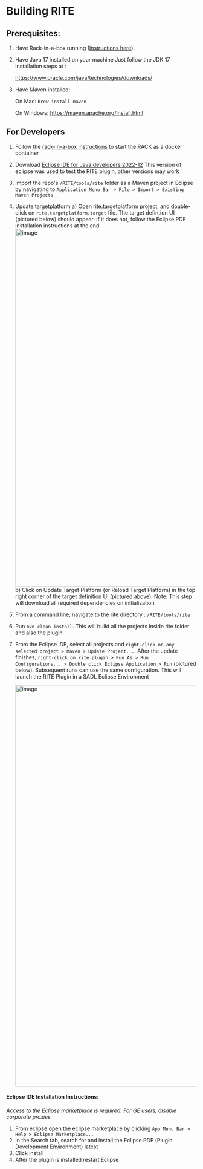 # Building RITE


Prerequisites:
-------------
1) Have Rack-in-a-box running ([Instructions here](https://github.com/ge-high-assurance/RACK/wiki/02-Run-a-RACK-Box-container)).

2) Have Java 17 installed on your machine
    Just follow the JDK 17 installation steps at :

     https://www.oracle.com/java/technologies/downloads/

3) Have Maven installed:

   On Mac: ```brew install maven```

   On Windows: https://maven.apache.org/install.html


For Developers
--------------
1) Follow the [rack-in-a-box instructions](https://github.com/ge-high-assurance/RACK/wiki/02-Run-a-RACK-Box-container#step-2-download-a-rack-box-container-image) to start the RACK as a docker container
2) Download [Eclipse IDE for Java developers 2022-12](https://www.eclipse.org/downloads/packages/release/2022-12/r/eclipse-ide-java-developers)
   This version of eclipse was used to test the RITE plugin, other versions may work
3) Import the repo's `/RITE/tools/rite` folder as a Maven project in Eclipse by navigating to `Application Menu Bar > File > Import > Existing Maven Projects`
4) Update targetplatform
    a) Open rite.targetplatform project, and double-click on `rite.targetplatform.target` file. The target defintion UI (pictured below) should appear. If it does not, follow the Eclipse PDE installation instructions at the end.
    <img width="947" alt="image" src="https://user-images.githubusercontent.com/44778536/199801631-27d74fe5-809d-47f5-9d81-8a5c70c7f0f2.png">
    b) Click on Update Target Platform (or Reload Target Platform) in the top right corner of the target definition UI (pictured above).
       Note: This step will download all required dependencies on initialization
5) From a command line, navigate to the rite directory : `/RITE/tools/rite`
6) Run `mvn clean install`. This will build all the projects inside rite folder and also the plugin
7) From the Eclipse IDE, select all projects and `right-click on any selected project > Maven > Update Project...`. After the update finishes, `right-click on rite.plugin > Run As > Run Configurations... > Double click Eclipse Application > Run` (pictured below). 	    	Subsequent runs can use the same configuration. This will launch the RITE Plugin in a SADL Eclipse Environment

	<img width="1062" alt="image" src="https://user-images.githubusercontent.com/44778536/199816508-9b100b99-74b3-432a-96d2-9c8bd3022906.png">

#### Eclipse IDE Installation Instructions:
*Access to the Eclipse marketplace is required. For GE users, disable corporate proxies*
1. From eclipse open the eclipse marketplace by clicking `App Menu Bar > Help > Eclipse Marketplace...`
2. In the Search tab, search for and install the Eclipse PDE (Plugin Development Environment) latest
3. Click install
4. After the plugin is installed restart Eclipse
